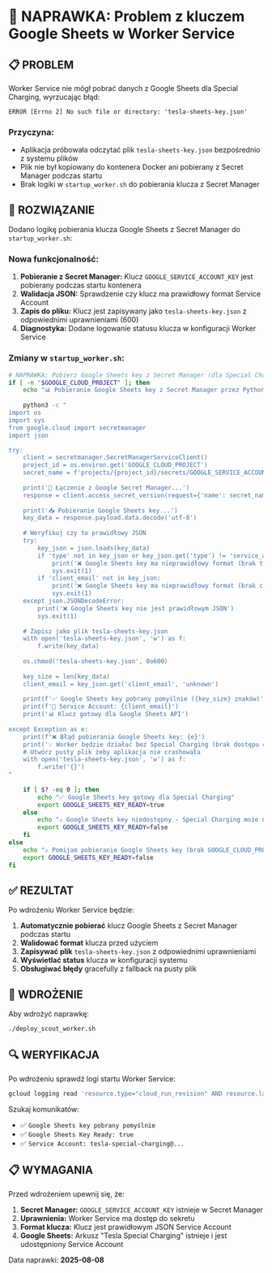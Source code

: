 # 🔧 NAPRAWKA: Problem z kluczem Google Sheets w Worker Service

## 📋 **PROBLEM**

Worker Service nie mógł pobrać danych z Google Sheets dla Special Charging, wyrzucając błąd:
```
ERROR [Errno 2] No such file or directory: 'tesla-sheets-key.json'
```

### **Przyczyna:**
- Aplikacja próbowała odczytać plik `tesla-sheets-key.json` bezpośrednio z systemu plików
- Plik nie był kopiowany do kontenera Docker ani pobierany z Secret Manager podczas startu
- Brak logiki w `startup_worker.sh` do pobierania klucza z Secret Manager

## 🔧 **ROZWIĄZANIE**

Dodano logikę pobierania klucza Google Sheets z Secret Manager do `startup_worker.sh`:

### **Nowa funkcjonalność:**
1. **Pobieranie z Secret Manager:** Klucz `GOOGLE_SERVICE_ACCOUNT_KEY` jest pobierany podczas startu kontenera
2. **Walidacja JSON:** Sprawdzenie czy klucz ma prawidłowy format Service Account
3. **Zapis do pliku:** Klucz jest zapisywany jako `tesla-sheets-key.json` z odpowiednimi uprawnieniami (600)
4. **Diagnostyka:** Dodane logowanie statusu klucza w konfiguracji Worker Service

### **Zmiany w `startup_worker.sh`:**

```bash
# NAPRAWKA: Pobierz Google Sheets key z Secret Manager (dla Special Charging)
if [ -n "$GOOGLE_CLOUD_PROJECT" ]; then
    echo "📊 Pobieranie Google Sheets key z Secret Manager przez Python..."
    
    python3 -c "
import os
import sys
from google.cloud import secretmanager
import json

try:
    client = secretmanager.SecretManagerServiceClient()
    project_id = os.environ.get('GOOGLE_CLOUD_PROJECT')
    secret_name = f'projects/{project_id}/secrets/GOOGLE_SERVICE_ACCOUNT_KEY/versions/latest'
    
    print('📡 Łączenie z Google Secret Manager...')
    response = client.access_secret_version(request={'name': secret_name})
    
    print('📥 Pobieranie Google Sheets key...')
    key_data = response.payload.data.decode('utf-8')
    
    # Weryfikuj czy to prawidłowy JSON
    try:
        key_json = json.loads(key_data)
        if 'type' not in key_json or key_json.get('type') != 'service_account':
            print('❌ Google Sheets key ma nieprawidłowy format (brak type=service_account)')
            sys.exit(1)
        if 'client_email' not in key_json:
            print('❌ Google Sheets key ma nieprawidłowy format (brak client_email)')
            sys.exit(1)
    except json.JSONDecodeError:
        print('❌ Google Sheets key nie jest prawidłowym JSON')
        sys.exit(1)
    
    # Zapisz jako plik tesla-sheets-key.json
    with open('tesla-sheets-key.json', 'w') as f:
        f.write(key_data)
    
    os.chmod('tesla-sheets-key.json', 0o600)
    
    key_size = len(key_data)
    client_email = key_json.get('client_email', 'unknown')
    
    print(f'✅ Google Sheets key pobrany pomyślnie ({key_size} znaków)')
    print(f'📧 Service Account: {client_email}')
    print('📊 Klucz gotowy dla Google Sheets API')
    
except Exception as e:
    print(f'❌ Błąd pobierania Google Sheets key: {e}')
    print('💡 Worker będzie działać bez Special Charging (brak dostępu do Google Sheets)')
    # Utwórz pusty plik żeby aplikacja nie crashowała
    with open('tesla-sheets-key.json', 'w') as f:
        f.write('{}')
"
    
    if [ $? -eq 0 ]; then
        echo "✅ Google Sheets key gotowy dla Special Charging"
        export GOOGLE_SHEETS_KEY_READY=true
    else
        echo "⚠️ Google Sheets key niedostępny - Special Charging może nie działać"
        export GOOGLE_SHEETS_KEY_READY=false
    fi
else
    echo "⚠️ Pomijam pobieranie Google Sheets key (brak GOOGLE_CLOUD_PROJECT)"
    export GOOGLE_SHEETS_KEY_READY=false
fi
```

## ✅ **REZULTAT**

Po wdrożeniu Worker Service będzie:
1. **Automatycznie pobierać** klucz Google Sheets z Secret Manager podczas startu
2. **Walidować format** klucza przed użyciem
3. **Zapisywać plik** `tesla-sheets-key.json` z odpowiednimi uprawnieniami
4. **Wyświetlać status** klucza w konfiguracji systemu
5. **Obsługiwać błędy** gracefully z fallback na pusty plik

## 🚀 **WDROŻENIE**

Aby wdrożyć naprawkę:
```bash
./deploy_scout_worker.sh
```

## 🔍 **WERYFIKACJA**

Po wdrożeniu sprawdź logi startu Worker Service:
```bash
gcloud logging read 'resource.type="cloud_run_revision" AND resource.labels.service_name="tesla-worker"' --limit=50 --format="value(textPayload)" --freshness=10m
```

Szukaj komunikatów:
- ✅ `Google Sheets key pobrany pomyślnie`
- ✅ `Google Sheets Key Ready: true`
- ✅ `Service Account: tesla-special-charging@...`

## 📋 **WYMAGANIA**

Przed wdrożeniem upewnij się, że:
1. **Secret Manager:** `GOOGLE_SERVICE_ACCOUNT_KEY` istnieje w Secret Manager
2. **Uprawnienia:** Worker Service ma dostęp do sekretu
3. **Format klucza:** Klucz jest prawidłowym JSON Service Account
4. **Google Sheets:** Arkusz "Tesla Special Charging" istnieje i jest udostępniony Service Account

Data naprawki: **2025-08-08** 